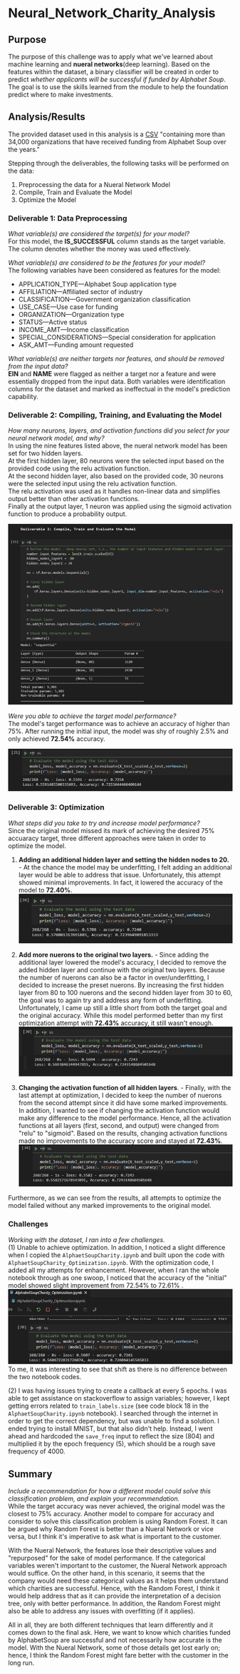 # Neural_Network_Charity_Analysis

## Purpose
The purpose of this challenge was to apply what we've learned about machine learning and **nueral networks**(deep learning). Based on the features within the dataset, a binary classifier will be created in order to predict *whether applicants will be successful if funded by Alphabet Soup*. The goal is to use the skills learned from the module to help the foundation predict where to make investments.

## Analysis/Results
The provided dataset used in this analysis is a [CSV](https://2u-data-curriculum-team.s3.amazonaws.com/dataviz-online/module_19/charity_data.csv) "containing more than 34,000 organizations that have received funding from Alphabet Soup over the years." 

Stepping through the deliverables, the following tasks will be performed on the data:
1. Preprocessing the data for a Nueral Network Model
2. Compile, Train and Evaluate the Model
3. Optimize the Model

### Deliverable 1: Data Preprocessing
*What variable(s) are considered the target(s) for your model?*<br>
For this model, the **IS_SUCCESSFUL** column stands as the target variable. The column denotes whether the money was used effectively.

*What variable(s) are considered to be the features for your model?*<br>
The following variables have been considered as features for the model:<br>
* APPLICATION_TYPE—Alphabet Soup application type<br>
* AFFILIATION—Affiliated sector of industry<br>
* CLASSIFICATION—Government organization classification<br>
* USE_CASE—Use case for funding<br>
* ORGANIZATION—Organization type<br>
* STATUS—Active status<br>
* INCOME_AMT—Income classification<br>
* SPECIAL_CONSIDERATIONS—Special consideration for application<br>
* ASK_AMT—Funding amount requested<br>

*What variable(s) are neither targets nor features, and should be removed from the input data?*<br>
**EIN** and **NAME** were flagged as neither a target nor a feature and were essentially dropped from the input data. Both variables were identification columns for the dataset and marked as ineffectual in the model's prediction capability. 

### Deliverable 2: Compiling, Training, and Evaluating the Model
*How many neurons, layers, and activation functions did you select for your neural network model, and why?*<br>
In using the nine features listed above, the nueral network model has been set for two hidden layers.<br>
At the first hidden layer, 80 neurons were the selected input based on the provided code using the relu activation function.<br>
At the second hidden layer, also based on the provided code, 30 neurons were the selected input using the relu activation function. <br>
The relu activation was used as it handles non-linear data and simplifies output better than other activation functions.<br>
Finally at the output layer, 1 neuron was applied using the sigmoid activation function to produce a probability output.<br>

![](resources/dev2_inputs.PNG)

*Were you able to achieve the target model performance?*<br>
The model's target performance was to achieve an accuracy of higher than 75%. After running the initial input, the model was shy of roughly 2.5% and only achieved **72.54%** accuracy.

![](resources/originalAccuracy.PNG)

### Deliverable 3: Optimization
*What steps did you take to try and increase model performance?*<br>
Since the original model missed its mark of achieving the desired 75% accuaracy target, three different approaches were taken in order to optimize the model.

1) **Adding an additional hidden layer and setting the hidden nodes to 20.** - At the chance the model may be underfitting, I felt adding an additional layer would be able to address that issue. Unfortunately, this attempt showed minimal improvements. In fact, it lowered the accuracy of the model to **72.40%**.<br>
![](resources/attempt1.PNG)

2) **Add more nuerons to the original two layers.** - Since adding the additional layer lowered the model's accuracy, I decided to remove the added hidden layer and continue with the original two layers. Because the number of nuerons can also be a factor in over/underfitting, I decided to increase the preset nuerons. By increasing the first hidden layer from 80 to 100 nuerons and the second hidden layer from 30 to 60, the goal was to again try and address any form of underfitting. Unfortunately, I came up still a little short from both the target goal and the original accuracy. While this model performed better than my first optimization attempt with **72.43%** accuracy, it still wasn't enough.
![](resources/attempt2.PNG)

3) **Changing the activation function of all hidden layers**. - Finally, with the last attempt at optimization, I decided to keep the number of nuerons from the second attempt since it did have some marked improvements. In addition, I wanted to see if changing the activation function would make any difference to the model performance. Hence, all the activation functions at all layers (first, second, and output) were changed from "relu" to "sigmoid". Based on the results, changing activation functions made no improvements to the accuracy score and stayed at **72.43%**.<br>
![](resources/attempt3.PNG)

Furthermore, as we can see from the results, all attempts to optimize the model failed without any marked improvements to the original model.

### Challenges

*Working with the dataset, I ran into a few challenges.*<br> 
(1) Unable to achieve optimization. In addition, I noticed a slight difference when I copied the `AlphaetSoupCharity.ipynb` and built upon the code with `AlphaetSoupCharity_Optimization.ipynb`. With the optimization code, I added all my attempts for enhancement. However, when I ran the whole notebook through as one swoop, I noticed that the accuracy of the "initial" model showed slight improvement from 72.54% to 72.61% . 
![](resources/accuracyChallenge.PNG)
<br> To me, it was interesting to see that shift as there is no difference between the two notebook codes.

(2) I was having issues trying to create a callback at every 5 epochs. I was able to get assistance on stackoverflow to assign variables; however, I kept getting errors related to `train_labels.size` (see code block 18 in the `AlphaetSoupCharity.ipynb` notebook). I searched through the internet in order to get the correct dependency, but was unable to find a solution. I ended trying to install MNIST, but that also didn't help. Instead, I went ahead and hardcoded the `save_freq` input to reflect the size (804) and multiplied it by the epoch frequency (5), which should be a rough save frequency of 4000.

## Summary
*Include a recommendation for how a different model could solve this classification problem, and explain your recommendation.*<br>
While the target accuracy was never achieved, the original model was the closest to 75% accuracy. Another model to compare for accuracy and consider to solve this classification problem is using Random Forest. It can be argued why Random Forest is better than a Nueral Network or vice versa, but I think it's imperative to ask what is important to the customer. 

With the Nueral Network, the features lose their descriptive values and "repurposed" for the sake of model performance. If the categorical variables weren't important to the customer, the Nueral Network approach would suffice. On the other hand, in this scenario, it seems that the company would need these categorical values as it helps them understand which charities are successful. Hence, with the Random Forest, I think it would help address that as it can provide the interpretation of a decision tree, only with better performance. In addition, the Random Forest might also be able to address any issues with overfitting (if it applies).  

All in all, they are both different techniques that learn differently and it comes down to the final ask. Here, we want to know which charities funded by AlphabetSoup are successful and not necessarily how accurate is the model. With the Nueral Network, some of those details get lost early on; hence, I think the Random Forest might fare better with the customer in the long run. 
